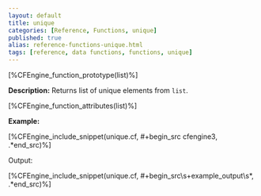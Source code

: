```yaml
---
layout: default
title: unique
categories: [Reference, Functions, unique]
published: true
alias: reference-functions-unique.html
tags: [reference, data functions, functions, unique]
---
```


[%CFEngine_function_prototype(list)%]

**Description:** Returns list of unique elements from `list`.

[%CFEngine_function_attributes(list)%]

**Example:**

[%CFEngine_include_snippet(unique.cf, #\+begin_src cfengine3, .*end_src)%]

Output:

[%CFEngine_include_snippet(unique.cf, #\+begin_src\s+example_output\s*, .*end_src)%]
